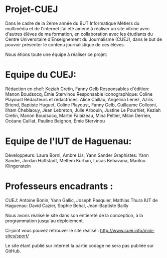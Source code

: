 # Projet-CUEJ

Dans le cadre de la 2ème année du BUT Informatique Métiers du multimédia et de l'internet j'ai été amené à réaliser un site vitrine avec d'autres élèves de ma formation, en collaboration avec les étudiants du Centre Universitaire d’Enseignement du Journalisme (CUEJ), dans le but de pouvoir présenter le contenu journalistique de ces élèves.

Nous étions toute une équipe à réaliser ce projet: 
  # Equipe du CUEJ:
  Rédaction en chef: Keziah Cretin, Fanny Gelb
  Responsables d'édition: Manon Boudsocq, Émie Stervinou
  Responsable iconographique: Coline Playoust
  Rédacteurs et rédactrices: Alice Caillau, Angelina Lenez, Azilis Briend, Baptiste Huguet, Coline Playoust, Fanny Gelb, Guillaume Colleoni, Ilham Cheblaouy, Jean Lebreton, Julie Arbouin, Justine Le Pourhiet, Keziah Cretin, Manon Boudsocq, Martin Falaizeau,     Mina Peltier, Milan Derrien, Océane Caillat, Pauline Beignon, Émie Stervinou 

  # Equipe de l'IUT de Haguenau:
  Développeurs: Laura Borni, Ambre Lis, Yann Sander
  Graphistes: Yann Sander, Jordan Hattstadt, Meltem Kurhan, Lucas Behavana, Marilou Klingenstein 

  # Professeurs encadrants : 
  CUEJ: Antoine Bonin, Yann Gallic, Joseph Pasquier, Mathias Thura
  IUT de Haguenau: David Cazier, Sophie Behal, Jean-Baptiste Bailly 


Nous avons réalisé le site dans son entièreté de la conception, à la programmation jusqu'au déploiement.

Ci-joint vous pouvez retrouver le site réalisé : http://www.cuej.info/mini-sites/sport/

Le site étant publié sur internet la partie codage ne sera pas publiée sur GitHub.

